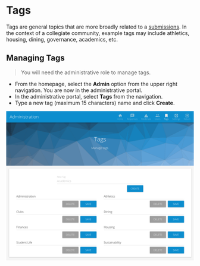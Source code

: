 # Tags

Tags are general topics that are more broadly related to a [submissions](submissions.md). In the context of a collegiate community, example tags may include athletics, housing, dining, governance, academics, etc.

## Managing Tags

> You will need the administrative role to manage tags.

 * From the homepage, select the **Admin** option from the upper right navigation. You are now in the administrative portal.
 * In the administrative portal, select **Tags** from the navigation.
 * Type a new tag (maximum 15 characters) name and click **Create**. 

![Tags page](../img/tags_page.png)
